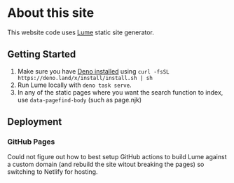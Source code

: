 # About this site

This website code uses [Lume](https://github.com/lumeland/lume) static site generator.

## Getting Started

1. Make sure you have [Deno installed](https://deno.land/#installation) using 
`curl -fsSL https://deno.land/x/install/install.sh | sh`
2. Run Lume locally with `deno task serve`.
3. In any of the static pages where you want the search function to index, use `data-pagefind-body` (such as page.njk)

## Deployment

### GitHub Pages

Could not figure out how to best setup GitHub actions to build Lume against a custom domain (and rebuild the site witout breaking the pages) so switching to Netlify for hosting.
